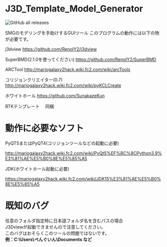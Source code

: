 # J3D_Template_Model_Generator
![GitHub all releases](https://img.shields.io/github/downloads/penguin117117/J3D_Template_Model_Generator/total)

SMGのモデリングを手助けするGUIツール
このプログラムの動作には以下の物が必要です。

j3dview 
https://github.com/RenolY2/j3dview

SuperBMD(2.1.0を使ってください)
https://github.com/RenolY2/SuperBMD

ARCTool 
http://mariogalaxy2hack.wiki.fc2.com/wiki/arcTools

コリジョンクリエイター(0.7)
http://mariogalaxy2hack.wiki.fc2.com/wiki/pyKCLCreate

ホワイトホール 
https://github.com/SunakazeKun

BTKテンプレート　
同梱

# 動作に必要なソフト

PyQT5またはPyQT4(コリジョンツールなどの起動に必要)

http://mariogalaxy2hack.wiki.fc2.com/wiki/PyQt5%EF%BC%8CPython3.9%E3%81%AE%E5%B0%8E%E5%85%A5

JDK(ホワイトホール起動に必要)

https://mariogalaxy2hack.wiki.fc2.com/wiki/JDK15%E3%81%AE%E5%B0%8E%E5%85%A5

# 既知のバグ
任意のフォルダ指定時に日本語フォルダ名を含むパスの場合<br/>
J3Dviewが起動できませんので注意してください。<br/>
このバグはおそらくこのツールの問題ではないです。<br/>
<b>例：C:\Users\ぺんぐいん\Documents など</b>
